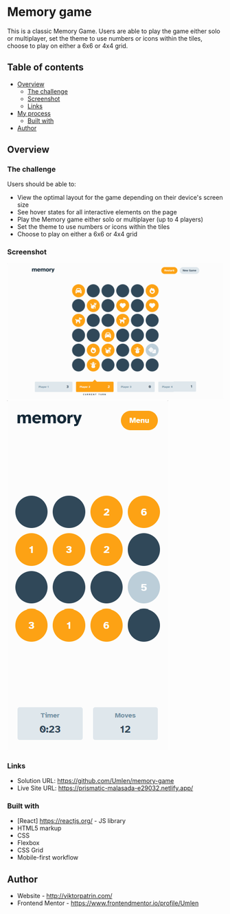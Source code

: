 # Memory game

This is a classic Memory Game. Users are able to play the game either solo or multiplayer, set the theme to use numbers or icons within the tiles, choose to play on either a 6x6 or 4x4 grid. 

## Table of contents

- [Overview](#overview)
  - [The challenge](#the-challenge)
  - [Screenshot](#screenshot)
  - [Links](#links)
- [My process](#my-process)
  - [Built with](#built-with)
- [Author](#author)

## Overview

### The challenge

Users should be able to:

- View the optimal layout for the game depending on their device's screen size
- See hover states for all interactive elements on the page
- Play the Memory game either solo or multiplayer (up to 4 players)
- Set the theme to use numbers or icons within the tiles
- Choose to play on either a 6x6 or 4x4 grid

### Screenshot

![](./screenshots/laptop.png)
![](./screenshots/phone.png)

### Links

- Solution URL: https://github.com/Umlen/memory-game
- Live Site URL: https://prismatic-malasada-e29032.netlify.app/

### Built with

- [React] https://reactjs.org/ - JS library
- HTML5 markup
- CSS
- Flexbox
- CSS Grid
- Mobile-first workflow

## Author

- Website - http://viktorpatrin.com/
- Frontend Mentor - https://www.frontendmentor.io/profile/Umlen
